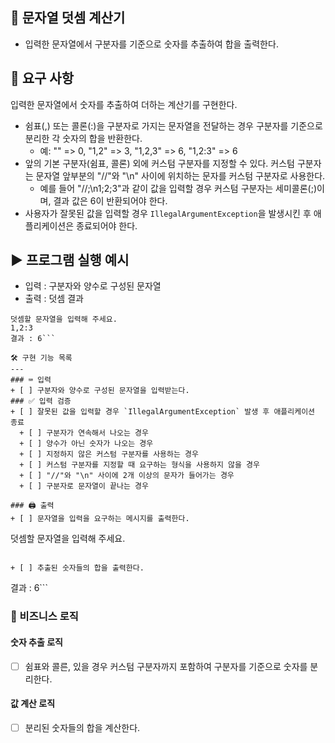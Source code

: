 🧮 문자열 덧셈 계산기  
---  
+ 입력한 문자열에서 구분자를 기준으로 숫자를 추출하여 합을 출력한다.  
  
🔎 요구 사항  
---  
입력한 문자열에서 숫자를 추출하여 더하는 계산기를 구현한다.  
- 쉼표(,) 또는 콜론(:)을 구분자로 가지는 문자열을 전달하는 경우 구분자를 기준으로 분리한 각 숫자의 합을 반환한다.  
  - 예: "" => 0, "1,2" => 3, "1,2,3" => 6, "1,2:3" => 6  
- 앞의 기본 구분자(쉼표, 콜론) 외에 커스텀 구분자를 지정할 수 있다. 커스텀 구분자는 문자열 앞부분의 "//"와 "\n" 사이에 위치하는 문자를 커스텀 구분자로 사용한다.  
  - 예를 들어 "//;\n1;2;3"과 같이 값을 입력할 경우 커스텀 구분자는 세미콜론(;)이며, 결과 값은 6이 반환되어야 한다.  
- 사용자가 잘못된 값을 입력할 경우 `IllegalArgumentException`을 발생시킨 후 애플리케이션은 종료되어야 한다.  
  
▶ 프로그램 실행 예시  
---  
+ 입력 : 구분자와 양수로 구성된 문자열  
+ 출력 : 덧셈 결과  
  
```  
덧셈할 문자열을 입력해 주세요.  
1,2:3  
결과 : 6```  
  
🛠 구현 기능 목록  
---  
### ⌨ 입력  
+ [ ] 구분자와 양수로 구성된 문자열을 입력받는다.  
### ✅ 입력 검증  
+ [ ] 잘못된 값을 입력할 경우 `IllegalArgumentException` 발생 후 애플리케이션 종료  
  + [ ] 구분자가 연속해서 나오는 경우  
  + [ ] 양수가 아닌 숫자가 나오는 경우  
  + [ ] 지정하지 않은 커스텀 구분자를 사용하는 경우  
  + [ ] 커스텀 구분자를 지정할 때 요구하는 형식을 사용하지 않을 경우  
  + [ ] "//"와 "\n" 사이에 2개 이상의 문자가 들어가는 경우  
  + [ ] 구분자로 문자열이 끝나는 경우  
  
### 🖨 출력  
+ [ ] 문자열을 입력을 요구하는 메시지를 출력한다.  
```  
덧셈할 문자열을 입력해 주세요.  
```  
  
+ [ ] 추출된 숫자들의 합을 출력한다.  
```  
결과 : 6```  
  
### 📝 비즈니스 로직  
#### 숫자 추출 로직  
+ [ ] 쉼표와 콜른, 있을 경우 커스텀 구분자까지 포함하여 구분자를 기준으로 숫자를 분리한다.  
#### 값 계산 로직  
+ [ ] 분리된 숫자들의 합을 계산한다.

